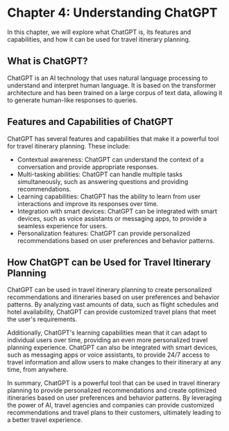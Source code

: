 Chapter 4: Understanding ChatGPT
================================

In this chapter, we will explore what ChatGPT is, its features and capabilities, and how it can be used for travel itinerary planning.

What is ChatGPT?
----------------

ChatGPT is an AI technology that uses natural language processing to understand and interpret human language. It is based on the transformer architecture and has been trained on a large corpus of text data, allowing it to generate human-like responses to queries.

Features and Capabilities of ChatGPT
------------------------------------

ChatGPT has several features and capabilities that make it a powerful tool for travel itinerary planning. These include:

* Contextual awareness: ChatGPT can understand the context of a conversation and provide appropriate responses.
* Multi-tasking abilities: ChatGPT can handle multiple tasks simultaneously, such as answering questions and providing recommendations.
* Learning capabilities: ChatGPT has the ability to learn from user interactions and improve its responses over time.
* Integration with smart devices: ChatGPT can be integrated with smart devices, such as voice assistants or messaging apps, to provide a seamless experience for users.
* Personalization features: ChatGPT can provide personalized recommendations based on user preferences and behavior patterns.

How ChatGPT can be Used for Travel Itinerary Planning
-----------------------------------------------------

ChatGPT can be used in travel itinerary planning to create personalized recommendations and itineraries based on user preferences and behavior patterns. By analyzing vast amounts of data, such as flight schedules and hotel availability, ChatGPT can provide customized travel plans that meet the user's requirements.

Additionally, ChatGPT's learning capabilities mean that it can adapt to individual users over time, providing an even more personalized travel planning experience. ChatGPT can also be integrated with smart devices, such as messaging apps or voice assistants, to provide 24/7 access to travel information and allow users to make changes to their itinerary at any time, from anywhere.

In summary, ChatGPT is a powerful tool that can be used in travel itinerary planning to provide personalized recommendations and create optimized itineraries based on user preferences and behavior patterns. By leveraging the power of AI, travel agencies and companies can provide customized recommendations and travel plans to their customers, ultimately leading to a better travel experience.
